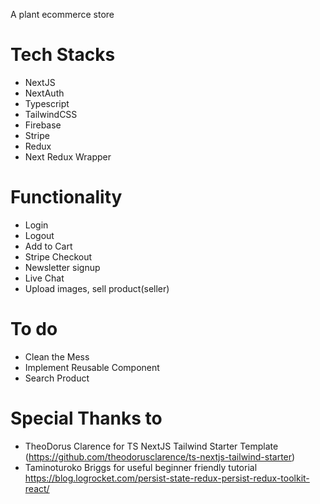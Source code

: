 A plant ecommerce store

# Tech Stacks

- NextJS
- NextAuth
- Typescript
- TailwindCSS
- Firebase
- Stripe
- Redux
- Next Redux Wrapper

# Functionality

- Login
- Logout
- Add to Cart
- Stripe Checkout
- Newsletter signup
- Live Chat
- Upload images, sell product(seller)

# To do

- Clean the Mess
- Implement Reusable Component
- Search Product

# Special Thanks to

- TheoDorus Clarence for TS NextJS Tailwind Starter Template (https://github.com/theodorusclarence/ts-nextjs-tailwind-starter)
- Taminoturoko Briggs for useful beginner friendly tutorial https://blog.logrocket.com/persist-state-redux-persist-redux-toolkit-react/
